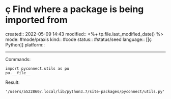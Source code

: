 # ç Find where a package is being imported from
created:: 2022-05-09 14:43
modified:: <%+ tp.file.last_modified_date() %>
mode: #mode/praxis 
kind:: #code
status:: #status/seed
language:: [[ç Python]]
platform::
***

Commands:

	import pyconnect.utils as pu
	pu.__file__

Result:

	'/users/a522860/.local/lib/python3.7/site-packages/pyconnect/utils.py'